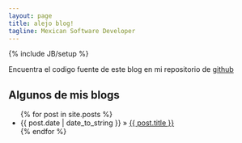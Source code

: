 ```yaml
---
layout: page
title: alejo blog!
tagline: Mexican Software Developer
---
```

{% include JB/setup %}

Encuentra el codigo fuente de este blog en mi repositorio de [github](https://github.com/GutierrezReyesAlejo/GutierrezReyesAlejo.github.io/tree/master/_posts/)
## Algunos de mis blogs

<ul class="posts">
  {% for post in site.posts %}
    <li><span>{{ post.date | date_to_string }}</span> &raquo; <a href="{{ BASE_PATH }}{{ post.url }}">{{ post.title }}</a></li>
  {% endfor %}
</ul>